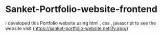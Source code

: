 # Sanket-Portfolio-website-frontend
I developed this Portfolio website using html , css , javascript to see the website visit (https://sanket-portfolio-website.netlify.app/)
